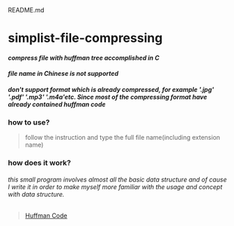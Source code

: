 README.md
# simplist-file-compressing
#### *compress file with huffman tree accomplished in C*
#### *file name in Chinese  is not supported*
#### *don't support format which is already compressed, for example '.jpg' '.pdf' '.mp3' '.m4a'etc. Since most of the compressing format have already contained huffman code*

### how to use?
>follow the instruction and type the full file name(including extension name)

### how does it work?
###### this small program involves almost all the basic data structure and of cause I write it in order to make myself more familiar with the usage and concept with data structure.

>[Huffman Code](https://en.wikipedia.org/wiki/Huffman_coding)
